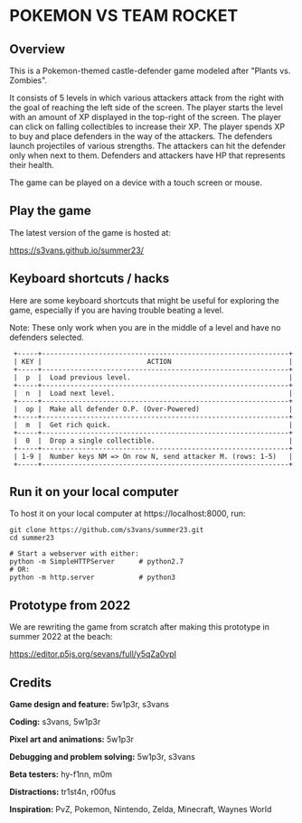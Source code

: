 # POKEMON VS TEAM ROCKET

## Overview

This is a Pokemon-themed castle-defender game modeled after "Plants vs.
Zombies".

It consists of 5 levels in which various attackers attack from the right with
the goal of reaching the left side of the screen. The player starts the level
with an amount of XP displayed in the top-right of the screen. The player can
click on falling collectibles to increase their XP. The player spends XP to buy
and place defenders in the way of the attackers. The defenders launch
projectiles of various strengths. The attackers can hit the defender only when
next to them. Defenders and attackers have HP that represents their health.

The game can be played on a device with a touch screen or mouse.

## Play the game

The latest version of the game is hosted at: 

https://s3vans.github.io/summer23/

## Keyboard shortcuts / hacks

Here are some keyboard shortcuts that might be useful for exploring the game,
especially if you are having trouble beating a level.

Note: These only work when you are in the middle of a level and have no
defenders selected.

```
 +-----+-------------------------------------------------------------+
 | KEY |                          ACTION                             |
 +-----+-------------------------------------------------------------+
 |  p  |  Load previous level.                                       |
 +-----+-------------------------------------------------------------+
 |  n  |  Load next level.                                           |
 +-----+-------------------------------------------------------------+
 |  op |  Make all defender O.P. (Over-Powered)                      |
 +-----+-------------------------------------------------------------+
 |  m  |  Get rich quick.                                            |
 +-----+-------------------------------------------------------------+
 |  0  |  Drop a single collectible.                                 |
 +-----+-------------------------------------------------------------+
 | 1-9 |  Number keys NM => On row N, send attacker M. (rows: 1-5)   |
 +-----+-------------------------------------------------------------+
```

## Run it on your local computer

To host it on your local computer at https://localhost:8000, run:

```
git clone https://github.com/s3vans/summer23.git
cd summer23

# Start a webserver with either:
python -m SimpleHTTPServer      # python2.7
# OR:
python -m http.server           # python3
```

## Prototype from 2022

We are rewriting the game from scratch after making this prototype in summer
2022 at the beach:

https://editor.p5js.org/sevans/full/y5qZa0vpI

## Credits

**Game design and feature:** 5w1p3r, s3vans

**Coding:** s3vans, 5w1p3r 

**Pixel art and animations:**  5w1p3r

**Debugging and problem solving:** 5w1p3r, s3vans

**Beta testers:** hy-f1nn, m0m

**Distractions:** tr1st4n, r00fus

**Inspiration:** PvZ, Pokemon, Nintendo, Zelda, Minecraft, Waynes World
